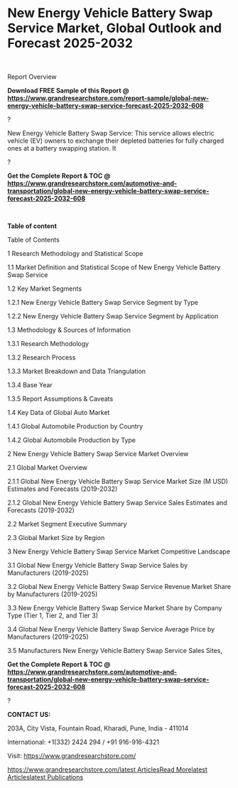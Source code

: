 <h1>New Energy Vehicle Battery Swap Service Market, Global Outlook and Forecast 2025-2032</h1><br/><p>Report Overview</p>
 
 
 
 <div><b>Download FREE Sample of this Report @ <a href="https://www.grandresearchstore.com/report-sample/global-new-energy-vehicle-battery-swap-service-forecast-2025-2032-608">https://www.grandresearchstore.com/report-sample/global-new-energy-vehicle-battery-swap-service-forecast-2025-2032-608</a></b></div>
 
 
 
 <p>? </p>
 
 
 
 <p>New Energy Vehicle Battery Swap Service: This service allows electric vehicle (EV) owners to exchange their depleted batteries for fully charged ones at a battery swapping station. It</p>
 
 
 
 <p>? </p>
 
 
 
 <div><b>Get the Complete Report & TOC @ <a href="https://www.grandresearchstore.com/automotive-and-transportation/global-new-energy-vehicle-battery-swap-service-forecast-2025-2032-608">https://www.grandresearchstore.com/automotive-and-transportation/global-new-energy-vehicle-battery-swap-service-forecast-2025-2032-608</a></b></div>
 
 
 
 <p><br />
 
 <b>Table of content</b></p>
 
 
 
 <p>Table of Contents<br />
 
 1 Research Methodology and Statistical Scope<br />
 
 1.1 Market Definition and Statistical Scope of New Energy Vehicle Battery Swap Service<br />
 
 1.2 Key Market Segments<br />
 
 1.2.1 New Energy Vehicle Battery Swap Service Segment by Type<br />
 
 1.2.2 New Energy Vehicle Battery Swap Service Segment by Application<br />
 
 1.3 Methodology & Sources of Information<br />
 
 1.3.1 Research Methodology<br />
 
 1.3.2 Research Process<br />
 
 1.3.3 Market Breakdown and Data Triangulation<br />
 
 1.3.4 Base Year<br />
 
 1.3.5 Report Assumptions & Caveats<br />
 
 1.4 Key Data of Global Auto Market<br />
 
 1.4.1 Global Automobile Production by Country<br />
 
 1.4.2 Global Automobile Production by Type<br />
 
 2 New Energy Vehicle Battery Swap Service Market Overview<br />
 
 2.1 Global Market Overview<br />
 
 2.1.1 Global New Energy Vehicle Battery Swap Service Market Size (M USD) Estimates and Forecasts (2019-2032)<br />
 
 2.1.2 Global New Energy Vehicle Battery Swap Service Sales Estimates and Forecasts (2019-2032)<br />
 
 2.2 Market Segment Executive Summary<br />
 
 2.3 Global Market Size by Region<br />
 
 3 New Energy Vehicle Battery Swap Service Market Competitive Landscape<br />
 
 3.1 Global New Energy Vehicle Battery Swap Service Sales by Manufacturers (2019-2025)<br />
 
 3.2 Global New Energy Vehicle Battery Swap Service Revenue Market Share by Manufacturers (2019-2025)<br />
 
 3.3 New Energy Vehicle Battery Swap Service Market Share by Company Type (Tier 1, Tier 2, and Tier 3)<br />
 
 3.4 Global New Energy Vehicle Battery Swap Service Average Price by Manufacturers (2019-2025)<br />
 
 3.5 Manufacturers New Energy Vehicle Battery Swap Service Sales Sites,</p>
 
 
 
 <div><b>Get the Complete Report & TOC @ <a href="https://www.grandresearchstore.com/automotive-and-transportation/global-new-energy-vehicle-battery-swap-service-forecast-2025-2032-608">https://www.grandresearchstore.com/automotive-and-transportation/global-new-energy-vehicle-battery-swap-service-forecast-2025-2032-608</a></b></div>
 
 
 
 <p>? </p>
 
 
 
 <p><b>CONTACT US:</b><br />
 
 203A, City Vista, Fountain Road, Kharadi, Pune, India - 411014<br />
 
 International: +1(332) 2424 294 / +91 916-916-4321<br />
 
 Visit: <a href="https://www.grandresearchstore.com/">https://www.grandresearchstore.com/</a><br />
 
 <a href="https://gyeongbokgung.com">https://www.grandresearchstore.com/</a><a href="https://hallyeomaritime.com">latest Articles</a><a href="https://jingwansa.com">Read More</a><a href="https://nguoiviet.jp/">latest Articles</a><a href="https://www.intelmarketresearch.com/">latest Publications</a></p>